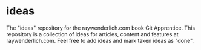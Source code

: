 # ideas
The "ideas" repository for the raywenderlich.com book Git Apprentice.
This repository is a collection of ideas for articles, content and features at raywenderlich.com. Feel free to add ideas and mark taken ideas as "done".
